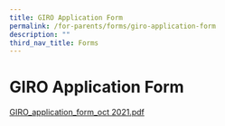 ```yaml
---
title: GIRO Application Form
permalink: /for-parents/forms/giro-application-form
description: ""
third_nav_title: Forms
---
```

# **GIRO Application Form**
[GIRO_application_form_oct 2021.pdf](/files/GIRO_application_form_oct%202021.pdf)